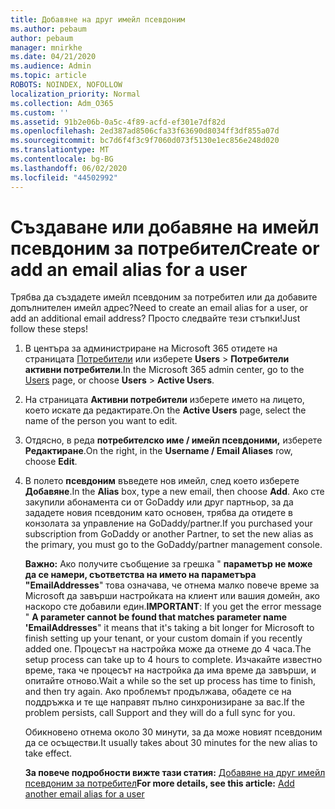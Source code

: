 ```yaml
---
title: Добавяне на друг имейл псевдоним
ms.author: pebaum
author: pebaum
manager: mnirkhe
ms.date: 04/21/2020
ms.audience: Admin
ms.topic: article
ROBOTS: NOINDEX, NOFOLLOW
localization_priority: Normal
ms.collection: Adm_O365
ms.custom: ''
ms.assetid: 91b2e06b-0a5c-4f89-acfd-ef301e7df82d
ms.openlocfilehash: 2ed387ad8506cfa33f63690d8034ff3df855a07d
ms.sourcegitcommit: bc7d6f4f3c9f7060d073f5130e1ec856e248d020
ms.translationtype: MT
ms.contentlocale: bg-BG
ms.lasthandoff: 06/02/2020
ms.locfileid: "44502992"
---
```

# <a name="create-or-add-an-email-alias-for-a-user"></a><span data-ttu-id="a9421-102">Създаване или добавяне на имейл псевдоним за потребител</span><span class="sxs-lookup"><span data-stu-id="a9421-102">Create or add an email alias for a user</span></span>

<span data-ttu-id="a9421-103">Трябва да създадете имейл псевдоним за потребител или да добавите допълнителен имейл адрес?</span><span class="sxs-lookup"><span data-stu-id="a9421-103">Need to create an email alias for a user, or add an additional email address?</span></span> <span data-ttu-id="a9421-104">Просто следвайте тези стъпки!</span><span class="sxs-lookup"><span data-stu-id="a9421-104">Just follow these steps!</span></span>
  
1. <span data-ttu-id="a9421-105">В центъра за администриране на Microsoft 365 отидете на страницата [Потребители](https://go.microsoft.com/fwlink/p/?linkid=834822) или изберете **Users** \> **Потребители активни потребители**.</span><span class="sxs-lookup"><span data-stu-id="a9421-105">In the Microsoft 365 admin center, go to the [Users](https://go.microsoft.com/fwlink/p/?linkid=834822) page, or choose **Users** \> **Active Users**.</span></span>
    
2. <span data-ttu-id="a9421-106">На страницата **Активни потребители** изберете името на лицето, което искате да редактирате.</span><span class="sxs-lookup"><span data-stu-id="a9421-106">On the **Active Users** page, select the name of the person you want to edit.</span></span> 
    
3. <span data-ttu-id="a9421-107">Отдясно, в реда **потребителско име / имейл псевдоними,** изберете **Редактиране**.</span><span class="sxs-lookup"><span data-stu-id="a9421-107">On the right, in the **Username / Email Aliases** row, choose **Edit**.</span></span>
    
4. <span data-ttu-id="a9421-108">В полето **псевдоним** въведете нов имейл, след което изберете **Добавяне**.</span><span class="sxs-lookup"><span data-stu-id="a9421-108">In the **Alias** box, type a new email, then choose **Add**.</span></span> <span data-ttu-id="a9421-109">Ако сте закупили абонамента си от GoDaddy или друг партньор, за да зададете новия псевдоним като основен, трябва да отидете в конзолата за управление на GoDaddy/partner.</span><span class="sxs-lookup"><span data-stu-id="a9421-109">If you purchased your subscription from GoDaddy or another Partner, to set the new alias as the primary, you must go to the GoDaddy/partner management console.</span></span> 
    
    <span data-ttu-id="a9421-110">**Важно:** Ако получите съобщение за грешка " **параметър не може да се намери, съответства на името на параметъра "EmailAddresses**" това означава, че отнема малко повече време за Microsoft да завърши настройката на клиент или вашия домейн, ако наскоро сте добавили един.</span><span class="sxs-lookup"><span data-stu-id="a9421-110">**IMPORTANT**: If you get the error message " **A parameter cannot be found that matches parameter name 'EmailAddresses**" it means that it's taking a bit longer for Microsoft to finish setting up your tenant, or your custom domain if you recently added one.</span></span> <span data-ttu-id="a9421-111">Процесът на настройка може да отнеме до 4 часа.</span><span class="sxs-lookup"><span data-stu-id="a9421-111">The setup process can take up to 4 hours to complete.</span></span> <span data-ttu-id="a9421-112">Изчакайте известно време, така че процесът на настройка да има време да завърши, и опитайте отново.</span><span class="sxs-lookup"><span data-stu-id="a9421-112">Wait a while so the set up process has time to finish, and then try again.</span></span> <span data-ttu-id="a9421-113">Ако проблемът продължава, обадете се на поддръжка и те ще направят пълно синхронизиране за вас.</span><span class="sxs-lookup"><span data-stu-id="a9421-113">If the problem persists, call Support and they will do a full sync for you.</span></span>
    
    <span data-ttu-id="a9421-114">Обикновено отнема около 30 минути, за да може новият псевдоним да се осъществи.</span><span class="sxs-lookup"><span data-stu-id="a9421-114">It usually takes about 30 minutes for the new alias to take effect.</span></span>
    
    <span data-ttu-id="a9421-115">**За повече подробности вижте тази статия:** [Добавяне на друг имейл псевдоним за потребител](https://docs.microsoft.com/microsoft-365/admin/email/add-another-email-alias-for-a-user)</span><span class="sxs-lookup"><span data-stu-id="a9421-115">**For more details, see this article:** [Add another email alias for a user](https://docs.microsoft.com/microsoft-365/admin/email/add-another-email-alias-for-a-user)</span></span>
    


